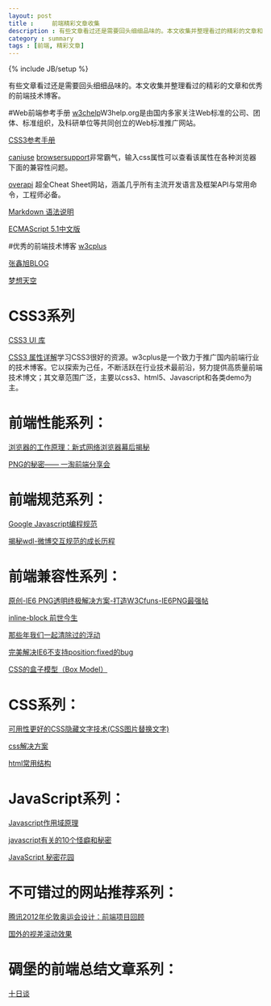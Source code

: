 ```yaml
---
layout: post
title : 	前端精彩文章收集
description : 有些文章看过还是需要回头细细品味的。本文收集并整理看过的精彩的文章和优秀的前端技术博客。
category : summary
tags : [前端, 精彩文章]
---
```

{% include JB/setup %}

有些文章看过还是需要回头细细品味的。本文收集并整理看过的精彩的文章和优秀的前端技术博客。

#Web前端参考手册
[w3chelp](http://w3help.org/ "w3chelp")W3help.org是由国内多家关注Web标准的公司、团体、标准组织，及科研单位等共同创立的Web标准推广网站。

[CSS3参考手册](http://css.doyoe.com/)

[caniuse](http://caniuse.com/#search=border) [browsersupport](http://www.browsersupport.net/)非常霸气，输入css属性可以查看该属性在各种浏览器下面的兼容性问题。

[overapi](http://overapi.com/) 超全Cheat Sheet网站，涵盖几乎所有主流开发语言及框架API与常用命令，工程师必备。

[Markdown 语法说明](http://wowubuntu.com/markdown/)

[ECMAScript 5.1中文版](http://ecmascript.cn/)

#优秀的前端技术博客
[w3cplus](http://www.w3cplus.com/)

[张鑫旭BLOG](http://www.zhangxinxu.com/wordpress/)

[梦想天空](http://www.cnblogs.com/lhb25)

# CSS3系列
[CSS3 UI 库](http://css3lib.alloyteam.com/)

[CSS3 属性详解](http://www.w3cplus.com/resources/css3-tutorial-and-case)学习CSS3很好的资源。w3cplus是一个致力于推广国内前端行业的技术博客。它以探索为己任，不断活跃在行业技术最前沿，努力提供高质量前端技术博文；其文章范围广泛，主要以css3、html5、Javascript和各类demo为主。
 
# 前端性能系列：
[浏览器的工作原理：新式网络浏览器幕后揭秘](http://www.kuqin.com/web/20121209/333935.html)

[PNG的秘密—— 一淘前端分享会](http://www.iyunlu.com/view/Front-end/60.html)
 

# 前端规范系列：
[Google Javascript编程规范](http://alloyteam.github.com/JX/doc/specification/google-javascript.xml)

[揭秘wdl-微博交互规范的成长历程](http://udc.weibo.com/2012/02/%E6%8F%AD%E7%A7%98wdl-%E5%BE%AE%E5%8D%9A%E4%BA%A4%E4%BA%92%E8%A7%84%E8%8C%83%E7%9A%84%E6%88%90%E9%95%BF%E5%8E%86%E7%A8%8B/)
 
# 前端兼容性系列：
[原创-IE6 PNG透明终极解决方案-打造W3Cfuns-IE6PNG最强帖](http://www.w3cfuns.com/thread-297-1-1.html)

[inline-block 前世今生](http://www.iyunlu.com/view/css-xhtml/64.html)

[那些年我们一起清除过的浮动](http://www.iyunlu.com/view/css-xhtml/55.html)

[完美解决IE6不支持position:fixed的bug](http://www.cnblogs.com/hooray/archive/2011/05/20/2052269.html)

[CSS的盒子模型（Box Model）](http://www.cnblogs.com/wdq1103/archive/2010/06/12/1757321.html)
 
# CSS系列：
[可用性更好的CSS隐藏文字技术(CSS图片替换文字)](http://www.iyunlu.com/view/css-xhtml/62.html)

[css解决方案](http://www.w3cplus.com/solution/index/index.html)

[html常用结构](http://www.w3cplus.com/framework/index.php)
 
 
# JavaScript系列：
[Javascript作用域原理](http://www.laruence.com/2009/05/28/863.html)

[javascript有关的10个怪癖和秘密](http://www.zhangxinxu.com/wordpress/2011/06/javascript%E6%9C%89%E5%85%B3%E7%9A%8410%E4%B8%AA%E6%80%AA%E7%99%96%E5%92%8C%E7%A7%98%E5%AF%86/)

[JavaScript 秘密花园](http://bonsaiden.github.com/JavaScript-Garden/zh/)
 
 
# 不可错过的网站推荐系列：
[腾讯2012年伦敦奥运会设计：前端项目回顾](http://2012.qq.com/2012_show.htm)

[国外的视差滚动效果](http://www.zensorium.com/tinke/)
 
 
# 碉堡的前端总结文章系列：
[十日谈](http://hi.baidu.com/lijing00333/item/1c28309d8b46c7d41e427118)